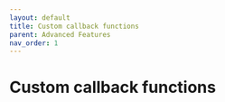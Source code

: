 ```yaml
---
layout: default
title: Custom callback functions
parent: Advanced Features
nav_order: 1
---
```


# Custom callback functions
